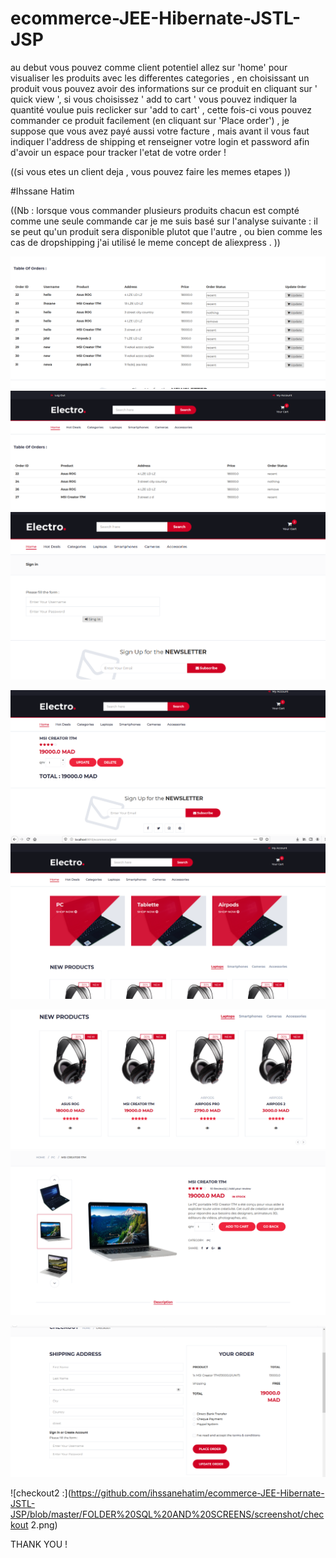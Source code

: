 # ecommerce-JEE-Hibernate-JSTL-JSP
au debut vous pouvez comme client potentiel allez sur 'home' pour visualiser les produits avec les differentes categories ,
en choisissant un produit vous pouvez avoir des informations sur ce produit en cliquant sur ' quick view ',
si vous choisissez ' add to cart ' vous pouvez indiquer la quantité voulue puis reclicker sur 'add to cart' , cette fois-ci vous pouvez commander ce produit facilement (en cliquant sur 'Place order') , je suppose que vous avez payé aussi votre facture , mais avant il vous faut indiquer l'address de shipping et renseigner votre login et password afin d'avoir un espace pour tracker l'etat de votre order !

((si vous etes un client deja , vous pouvez faire les memes etapes ))

#Ihssane Hatim

((Nb : lorsque vous commander plusieurs produits chacun est compté comme une seule commande car je me suis basé sur l'analyse suivante :
il se peut qu'un produit sera disponible plutot que l'autre , ou bien comme les cas de dropshipping
j'ai utilisé le meme concept de aliexpress .
))


![this is some screens :](https://github.com/ihssanehatim/ecommerce-JEE-Hibernate-JSTL-JSP/blob/master/FOLDER%20SQL%20AND%20SCREENS/screenshot/adminSpace.png)
![clients view :](https://github.com/ihssanehatim/ecommerce-JEE-Hibernate-JSTL-JSP/blob/master/FOLDER%20SQL%20AND%20SCREENS/screenshot/clientSpace.png)
![authentification view :](https://github.com/ihssanehatim/ecommerce-JEE-Hibernate-JSTL-JSP/blob/master/FOLDER%20SQL%20AND%20SCREENS/screenshot/authentif.png)

![cart view :](https://github.com/ihssanehatim/ecommerce-JEE-Hibernate-JSTL-JSP/blob/master/FOLDER%20SQL%20AND%20SCREENS/screenshot/cart.png)
![display categories :](https://github.com/ihssanehatim/ecommerce-JEE-Hibernate-JSTL-JSP/blob/master/FOLDER%20SQL%20AND%20SCREENS/screenshot/categories.png)


![display products :](https://github.com/ihssanehatim/ecommerce-JEE-Hibernate-JSTL-JSP/blob/master/FOLDER%20SQL%20AND%20SCREENS/screenshot/products.png)
![description :](https://github.com/ihssanehatim/ecommerce-JEE-Hibernate-JSTL-JSP/blob/master/FOLDER%20SQL%20AND%20SCREENS/screenshot/description.png)

![checkout :](https://github.com/ihssanehatim/ecommerce-JEE-Hibernate-JSTL-JSP/blob/master/FOLDER%20SQL%20AND%20SCREENS/screenshot/checkout.png)

![checkout2 :](https://github.com/ihssanehatim/ecommerce-JEE-Hibernate-JSTL-JSP/blob/master/FOLDER%20SQL%20AND%20SCREENS/screenshot/checkout
2.png)



THANK YOU !


